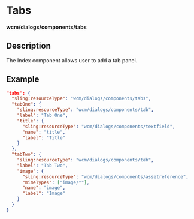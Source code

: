 # Tabs

**wcm/dialogs/components/tabs**

## Description

The Index component allows user to add a tab panel.

## Example

```json
"tabs": {
  "sling:resourceType": "wcm/dialogs/components/tabs",
  "tabOne": {
    "sling:resourceType": "wcm/dialogs/components/tab",
    "label": "Tab One",
    "title": {
      "sling:resourceType": "wcm/dialogs/components/textfield",
      "name": "title",
      "label": "Title"
    }
  },
  "tabTwo": {
    "sling:resourceType": "wcm/dialogs/components/tab",
    "label": "Tab Two",
    "image": {
      "sling:resourceType": "wcm/dialogs/components/assetreference",
      "mimeTypes": ["image/*"],
      "name": "image",
      "label": "Image"
    }
  }
}
```
